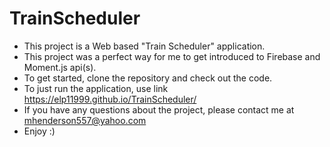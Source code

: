 # TrainScheduler

* This project is a Web based "Train Scheduler" application.
* This project was a perfect way for me to get introduced to Firebase and Moment.js api(s).
* To get started, clone the repository and check out the code.
* To just run the application, use link https://elp11999.github.io/TrainScheduler/
* If you have any questions about the project, please contact me at mhenderson557@yahoo.com
* Enjoy :) 